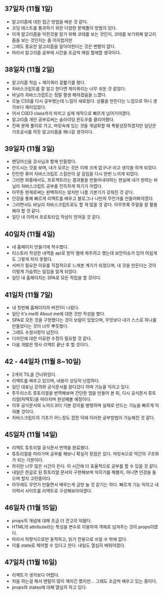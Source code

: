 ## 37일차 (11월 1일)
 - 알고리즘에 대한 접근 방법을 배운 것 같다.
 - 코딩 테스트를 통과하기 위한 다양한 문제풀이 방법이 있다.
 - 이게 알고리즘을 익힌것을 알기 위해 코테를 보는 것인지, 코테를 보기위해 알고리즘을 보는 것인지는 좀 어지럽지만
 - 그래도 중요한 알고리즘을 알아야한다는 것은 변함이 없다.
 - 따라서 알고리즘 공부에 시간을 조금씩 매일 할애할 생각이다.

## 38일차 (11월 2일)
 - 알고리즘 학습 + 제이쿼리 겉핥기를 했다.
 - 자바스크립트를 잘 알고 한다면 제이쿼리는 너무 쉬운 것 같았다.
 - 바닐라 자바스크립트는 정말 평생 해야겠음을 느꼈다.
 - 오늘 CSS를 다시 공부했는데 느낌이 새로웠다. 상품을 만든다는 느낌으로 하니 생각보다 재미있었다.
 - 어서 C0D3 class까지 마치고 실제 제작으로 빠르게 넘어가야겠다.
 - 알고리즘 개인 공부로써는 슬라이딩 윈도우를 클리어했다.
 - 진짜 문제 풀이로 가고, 머릿속에 있는 것을 개념화할 때 폭발성장하겠지만 일단은 기초공사를 하듯 알고리즘을 해나갈 생각이다.

## 39일차 (11월 3일)
 - 밴딩머신을 강사님과 함께 만들었다.
 - 만드시는 것을 보며, 내가 모르는 것은 이제 크게 없구나! 라고 생각을 하게 되었다.
 - 탄탄한 퓨어 자바스크립트 스킬만이 살 길임을 다시 한번 느끼게 되었다.
 - 그러한 와중에서도, 프로젝트라는 결과물을 만들어내야하는 현실에 내가 원하는 바닐라 자바스크립트 공부를 진득하게 하기가 어렵다.
 - 아무튼 현재로써는 완벽하지는 않지만 나름 기본기가 갖춰진 것 같다.
 - 인강을 통해 빠르게 리액트를 배우고 블로그나 나만의 무언가를 만들어봐야겠다.
 - 그러면서도 바닐라 자바스크립트로도 할 게 많을 것 같다. 아무쪼록 주말을 잘 활용해야 할 것 같다.
 - 일단 내 이력서 프로토타입 작성이 먼저일 것 같다.

## 40일차 (11월 4일)
 - 내 홈페이지 만들기에 착수했다.
 - 티스토리 작성한 내역을 api로 받아 웹에 쏴주려고 했는데 보안이슈가 있어 아쉽게도 그렇게 하지 못했다.
 - 서버가 필요한 이유를 직접적으로 느껴본 계기가 되었으며, 내 것을 만든다는 것이 이렇게 가슴뛰는 일임을 알게 되었다.
 - 일단 내 홈페이지는 SPA로 모든 작업을 할 것이다.

## 41일차 (11월 7일)
 - 내 첫번째 홈페이지의 버전1이 나왔다.
 - 일단 it's me와 About me에 대한 것만 작성을 했다.
 - SPA로 모든 것을 구현했다는 것이 보람이 있었으며, 무엇보다 내가 스스로 하나를 만들었다는 것이 너무 뿌듯했다.
 - 그래도 수정사항이 넘친다. 
 - 디자인에 대한 미묘한 수정이 필요할 것 같다.
 - 다음 개발은 멋사 리액트 끝난 후 할 것이다.

## 42 - 44일차 (11월 8~10일)
 - 2개의 TIL을 건너뛰었다.
 - 리액트를 배우고 있으며, 내용이 상당히 난잡하다.
 - 일단 대표님 강의와 공식문서를 왔다갔다 하며 기능을 익히고 있다.
 - 투두리스트 튜토리얼을 번역해보며 간단한 앱을 만들어 본 뒤, 다시 공식문서 튜토리얼(틱택토)을 따라치며 완성해볼 예정이다.
 - 이후 공식문서와 노마드코더 기본 강의를 병행하며 실제로 만드는 기능을 빠르게 익혀볼 것이다.
 - 자바스크립트의 기초가 어느정도 잡힌 덕에 이러한 공부방법이 가능해진 것 같다.

## 45일차 (11월 14일)
 - 리액트 튜토리얼 공식문서 번역을 완료했다.
 - 튜토리얼을 따라가며 공부를 해보니 확실히 장점은 있다. 머릿속으로 약간의 구조화가 되는 기분이다.
 - 하지만 너무 많은 시간이 든다. 이 시간에 더 효율적으로 공부를 할 수 있을 것 같다.
 - 내일은 한글로 된 튜토리얼 문서의 구현해보며 익히기를 해볼지, 아니면 인강을 들으며 할지 고민중이다.
 - 아무래도 무언가 만들면서 배우는게 금방 늘 것 같기는 하다. 빠르게 기능 익히고 내 이력서 사이트를 리액트로 구성해보아야겠다.

## 46일차 (11월 15일)
 - props의 개념에 대해 조금 더 견고히 익혔다.
 - HTML의 attribute라는 특성을 변수로 이용하여 객체로 넘겨주는 것이 props이였다.
 - 따라서 하향식으로만 동작하고, 읽기 전용으로 쓰일 수 밖에 없다.
 - 이를 state로 제어할 수 있다고 한다. 내일도 열심히 배워야겠다.

## 47일차 (11월 16일)
 - 리액트가 생각보다 어렵다.
 - 처음 하는걸 해서 멘탈이 많이 깨지긴 했지만... 그래도 조금씩 배우고 있는 중이다.
 - props와 states에 대해 열심히 하고 있다.
